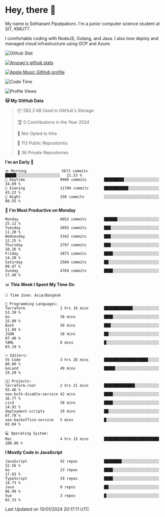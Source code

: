 # Hey, there 🙌
My name is Sethanant Pipatpakorn. I'm a junior computer science student at SIT, KMUTT.

I comfortable coding with NodeJS, Golang, and Java. I also love deploy and managed cloud infrastructure using GCP and Azure.

![Github Stat](https://github-profile-summary-cards.vercel.app/api/cards/profile-details?username=thetkpark&theme=dracula)

[![Anurag's github stats](https://github-readme-stats.vercel.app/api?username=thetkpark&count_private=true&show_icons=true&theme=tokyonight)](https://github.com/anuraghazra/github-readme-stats)

[![Apple Music GitHub profile](https://apple-music-github-profile.rayriffy.com/theme/light.svg?uid=000347.6120fcbefcb74cd59d65c108cc315787.1333)](https://github.com/rayriffy/apple-music-github-profile)

<!--START_SECTION:waka-->
![Code Time](http://img.shields.io/badge/Code%20Time-1%2C042%20hrs%2026%20mins-blue)

![Profile Views](http://img.shields.io/badge/Profile%20Views-1-blue)

**🐱 My GitHub Data** 

> 📦 582.3 kB Used in GitHub's Storage 
 > 
> 🏆 0 Contributions in the Year 2024
 > 
> 🚫 Not Opted to Hire
 > 
> 📜 113 Public Repositories 
 > 
> 🔑 36 Private Repositories 
 > 
**I'm an Early 🐤** 

```text
🌞 Morning                5873 commits        █████░░░░░░░░░░░░░░░░░░░░   21.53 % 
🌆 Daytime                9460 commits        █████████░░░░░░░░░░░░░░░░   34.69 % 
🌃 Evening                11789 commits       ███████████░░░░░░░░░░░░░░   43.23 % 
🌙 Night                  150 commits         ░░░░░░░░░░░░░░░░░░░░░░░░░   00.55 % 
```
📅 **I'm Most Productive on Monday** 

```text
Monday                   6852 commits        ██████░░░░░░░░░░░░░░░░░░░   25.12 % 
Tuesday                  3055 commits        ███░░░░░░░░░░░░░░░░░░░░░░   11.20 % 
Wednesday                3342 commits        ███░░░░░░░░░░░░░░░░░░░░░░   12.25 % 
Thursday                 2797 commits        ███░░░░░░░░░░░░░░░░░░░░░░   10.26 % 
Friday                   3873 commits        ████░░░░░░░░░░░░░░░░░░░░░   14.20 % 
Saturday                 2584 commits        ██░░░░░░░░░░░░░░░░░░░░░░░   09.47 % 
Sunday                   4769 commits        ████░░░░░░░░░░░░░░░░░░░░░   17.49 % 
```


📊 **This Week I Spent My Time On** 

```text
🕑︎ Time Zone: Asia/Bangkok

💬 Programming Languages: 
Terraform                2 hrs 16 mins       █████████████░░░░░░░░░░░░   53.39 % 
Go                       38 mins             ████░░░░░░░░░░░░░░░░░░░░░   15.00 % 
Bash                     30 mins             ███░░░░░░░░░░░░░░░░░░░░░░   11.89 % 
JSON                     18 mins             ██░░░░░░░░░░░░░░░░░░░░░░░   07.40 % 
YAML                     8 mins              █░░░░░░░░░░░░░░░░░░░░░░░░   03.19 % 

🔥 Editors: 
VS Code                  3 hrs 26 mins       ████████████████████░░░░░   80.80 % 
GoLand                   49 mins             █████░░░░░░░░░░░░░░░░░░░░   19.20 % 

🐱‍💻 Projects: 
terraform-root           2 hrs 21 mins       ██████████████░░░░░░░░░░░   55.46 % 
neo-bulk-disable-service 42 mins             ████░░░░░░░░░░░░░░░░░░░░░   16.77 % 
cicd                     38 mins             ████░░░░░░░░░░░░░░░░░░░░░   14.92 % 
deployment-scripts       19 mins             ██░░░░░░░░░░░░░░░░░░░░░░░   07.79 % 
neo-backoffice-service   5 mins              █░░░░░░░░░░░░░░░░░░░░░░░░   02.04 % 

💻 Operating System: 
Mac                      4 hrs 15 mins       █████████████████████████   100.00 % 
```

**I Mostly Code in JavaScript** 

```text
JavaScript               42 repos            ████████░░░░░░░░░░░░░░░░░   32.56 % 
Go                       23 repos            ████░░░░░░░░░░░░░░░░░░░░░   17.83 % 
TypeScript               19 repos            ████░░░░░░░░░░░░░░░░░░░░░   14.73 % 
Java                     9 repos             ██░░░░░░░░░░░░░░░░░░░░░░░   06.98 % 
Vue                      3 repos             █░░░░░░░░░░░░░░░░░░░░░░░░   02.33 % 
```




 Last Updated on 10/01/2024 20:17:11 UTC
<!--END_SECTION:waka-->
